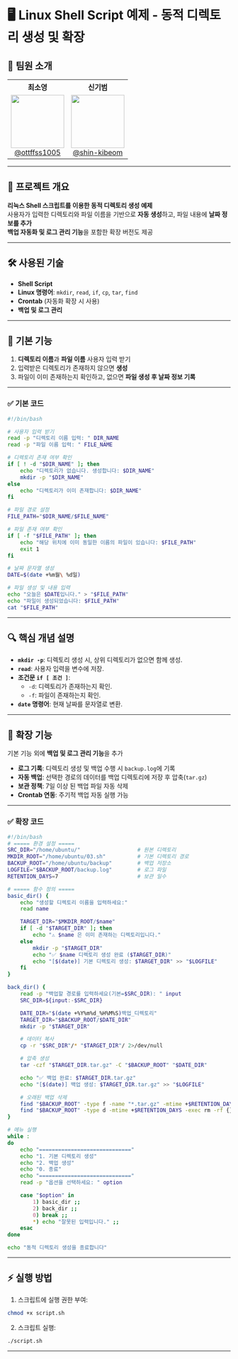 # 🖥️ Linux Shell Script 예제 - 동적 디렉토리 생성 및 확장

## 👥 팀원 소개
<table>
  <tr>
    <th>최소영</th>
    <th>신기범</th>
  </tr>
  <tr>
    <td align="center">
      <img src="https://github.com/ottffss1005.png" width="120" /><br/>
      <a href="https://github.com/ottffss1005">@ottffss1005</a>
    </td>
    <td align="center">
      <img src="https://github.com/shin-kibeom.png" width="120" /><br/>
      <a href="https://github.com/shin-kibeom">@shin-kibeom</a>
    </td>
  </tr>
</table>

---

## 📌 프로젝트 개요
**리눅스 Shell 스크립트를 이용한 동적 디렉토리 생성 예제**  
사용자가 입력한 디렉토리와 파일 이름을 기반으로 **자동 생성**하고, 파일 내용에 **날짜 정보를 추가**  
**백업 자동화 및 로그 관리 기능**을 포함한 확장 버전도 제공

---

## 🛠️ 사용된 기술
- **Shell Script**
- **Linux 명령어**: `mkdir`, `read`, `if`, `cp`, `tar`, `find`
- **Crontab** (자동화 확장 시 사용)
- **백업 및 로그 관리**

---

## 📂 기본 기능
1. **디렉토리 이름**과 **파일 이름** 사용자 입력 받기
2. 입력받은 디렉토리가 존재하지 않으면 **생성**
3. 파일이 이미 존재하는지 확인하고, 없으면 **파일 생성 후 날짜 정보 기록**

---

### ✅ 기본 코드
```bash
#!/bin/bash

# 사용자 입력 받기
read -p "디렉토리 이름 입력: " DIR_NAME
read -p "파일 이름 입력: " FILE_NAME

# 디렉토리 존재 여부 확인
if [ ! -d "$DIR_NAME" ]; then
    echo "디렉토리가 없습니다. 생성합니다: $DIR_NAME"
    mkdir -p "$DIR_NAME"
else
    echo "디렉토리가 이미 존재합니다: $DIR_NAME"
fi

# 파일 경로 설정
FILE_PATH="$DIR_NAME/$FILE_NAME"

# 파일 존재 여부 확인
if [ -f "$FILE_PATH" ]; then
    echo "해당 위치에 이미 동일한 이름의 파일이 있습니다: $FILE_PATH"
    exit 1
fi

# 날짜 문자열 생성
DATE=$(date +%m월\ %d일)

# 파일 생성 및 내용 입력
echo "오늘은 $DATE입니다." > "$FILE_PATH"
echo "파일이 생성되었습니다: $FILE_PATH"
cat "$FILE_PATH"
```

---

## 🔍 핵심 개념 설명
- **`mkdir -p`**: 디렉토리 생성 시, 상위 디렉토리가 없으면 함께 생성.
- **`read`**: 사용자 입력을 변수에 저장.
- **조건문 `if [ 조건 ]`**:
  - `-d`: 디렉토리가 존재하는지 확인.
  - `-f`: 파일이 존재하는지 확인.
- **`date` 명령어**: 현재 날짜를 문자열로 변환.

---

## 🚀 확장 기능
기본 기능 외에 **백업 및 로그 관리 기능**을 추가
- **로그 기록**: 디렉토리 생성 및 백업 수행 시 `backup.log`에 기록
- **자동 백업**: 선택한 경로의 데이터를 백업 디렉토리에 저장 후 압축(`tar.gz`)
- **보관 정책**: 7일 이상 된 백업 파일 자동 삭제
- **Crontab 연동**: 주기적 백업 자동 실행 가능

---

### ✅ 확장 코드
```bash
#!/bin/bash
# ===== 환경 설정 =====
SRC_DIR="/home/ubuntu/"                  # 원본 디렉토리
MKDIR_ROOT="/home/ubuntu/03.sh"          # 기본 디렉토리 경로
BACKUP_ROOT="/home/ubuntu/backup"        # 백업 저장소
LOGFILE="$BACKUP_ROOT/backup.log"        # 로그 파일
RETENTION_DAYS=7                         # 보관 일수

# ===== 함수 정의 =====
basic_dir() {
    echo "생성할 디렉토리 이름을 입력하세요:"
    read name

    TARGET_DIR="$MKDIR_ROOT/$name"
    if [ -d "$TARGET_DIR" ]; then
        echo "⚠️ $name 은 이미 존재하는 디렉토리입니다."
    else
        mkdir -p "$TARGET_DIR"
        echo "✅ $name 디렉토리 생성 완료 ($TARGET_DIR)"
        echo "[$(date)] 기본 디렉토리 생성: $TARGET_DIR" >> "$LOGFILE"
    fi
}

back_dir() {
    read -p "백업할 경로를 입력하세요(기본=$SRC_DIR): " input
    SRC_DIR=${input:-$SRC_DIR}

    DATE_DIR="$(date +%Y%m%d_%H%M%S)백업_디렉토리"
    TARGET_DIR="$BACKUP_ROOT/$DATE_DIR"
    mkdir -p "$TARGET_DIR"

    # 데이터 복사
    cp -r "$SRC_DIR"/* "$TARGET_DIR"/ 2>/dev/null

    # 압축 생성
    tar -czf "$TARGET_DIR.tar.gz" -C "$BACKUP_ROOT" "$DATE_DIR"

    echo "✅ 백업 완료: $TARGET_DIR.tar.gz"
    echo "[$(date)] 백업 생성: $TARGET_DIR.tar.gz" >> "$LOGFILE"

    # 오래된 백업 삭제
    find "$BACKUP_ROOT" -type f -name "*.tar.gz" -mtime +$RETENTION_DAYS -exec rm -f {} \;
    find "$BACKUP_ROOT" -type d -mtime +$RETENTION_DAYS -exec rm -rf {} \;
}

# 메뉴 실행
while :
do
    echo "============================="
    echo "1. 기본 디렉토리 생성"
    echo "2. 백업 생성"
    echo "0. 종료"
    echo "============================="
    read -p "옵션을 선택하세요: " option

    case "$option" in
        1) basic_dir ;;
        2) back_dir ;;
        0) break ;;
        *) echo "잘못된 입력입니다." ;;
    esac
done

echo "동적 디렉토리 생성을 종료합니다"
```

---

## ⚡ 실행 방법
1. 스크립트에 실행 권한 부여:
```bash
chmod +x script.sh
```
2. 스크립트 실행:
```bash
./script.sh
```

---
